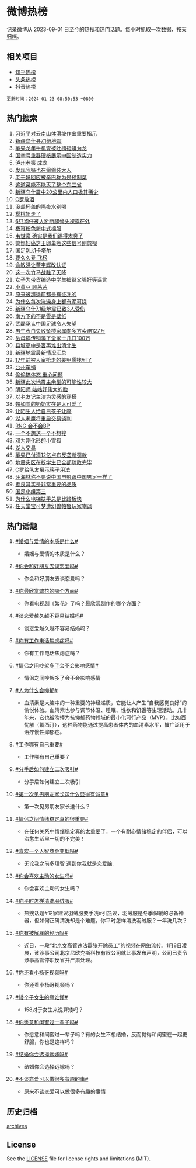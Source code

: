 # 微博热榜

记录[微博](https://www.weibo.com)从 2023-09-01 日至今的热搜和热门话题。每小时抓取一次数据，按天[归档](archives)。

## 相关项目

- [知乎热榜](https://github.com/hotarchive/zhihu)
- [头条热榜](https://github.com/hotarchive/toutiao)
- [抖音热榜](https://github.com/hotarchive/douyin)


`更新时间：2024-01-23 08:50:53 +0800`

## 热门搜索

1. [习近平对云南山体滑坡作出重要指示](https://m.weibo.cn/search?containerid=100103type%3D1%26t%3D10%26q%3D%23%E4%B9%A0%E8%BF%91%E5%B9%B3%E5%AF%B9%E4%BA%91%E5%8D%97%E5%B1%B1%E4%BD%93%E6%BB%91%E5%9D%A1%E4%BD%9C%E5%87%BA%E9%87%8D%E8%A6%81%E6%8C%87%E7%A4%BA%23&stream_entry_id=51&isnewpage=1&extparam=seat%3D1%26pos%3D0%26filter_type%3Drealtimehot%26dgr%3D0%26stream_entry_id%3D51%26q%3D%2523%25E4%25B9%25A0%25E8%25BF%2591%25E5%25B9%25B3%25E5%25AF%25B9%25E4%25BA%2591%25E5%258D%2597%25E5%25B1%25B1%25E4%25BD%2593%25E6%25BB%2591%25E5%259D%25A1%25E4%25BD%259C%25E5%2587%25BA%25E9%2587%258D%25E8%25A6%2581%25E6%258C%2587%25E7%25A4%25BA%2523%26cate%3D10103%26c_type%3D51%26display_time%3D1705971052%26pre_seqid%3D17059710525930037797)
1. [新疆乌什县7.1级地震](https://m.weibo.cn/search?containerid=100103type%3D1%26t%3D10%26q%3D%23%E6%96%B0%E7%96%86%E4%B9%8C%E4%BB%80%E5%8E%BF7.1%E7%BA%A7%E5%9C%B0%E9%9C%87%23&stream_entry_id=31&isnewpage=1&extparam=seat%3D1%26c_type%3D31%26cate%3D5001%26lcate%3D5001%26pos%3D0%26filter_type%3Drealtimehot%26dgr%3D0%26q%3D%2523%25E6%2596%25B0%25E7%2596%2586%25E4%25B9%258C%25E4%25BB%2580%25E5%258E%25BF7.1%25E7%25BA%25A7%25E5%259C%25B0%25E9%259C%2587%2523%26band_rank%3D1%26realpos%3D1%26stream_entry_id%3D31%26flag%3D16%26display_time%3D1705971052%26pre_seqid%3D17059710525930037797)
1. [苹果龙年手机壳被吐槽指蟒为龙](https://m.weibo.cn/search?containerid=100103type%3D1%26t%3D10%26q%3D%23%E8%8B%B9%E6%9E%9C%E9%BE%99%E5%B9%B4%E6%89%8B%E6%9C%BA%E5%A3%B3%E8%A2%AB%E5%90%90%E6%A7%BD%E6%8C%87%E8%9F%92%E4%B8%BA%E9%BE%99%23&stream_entry_id=31&isnewpage=1&extparam=seat%3D1%26c_type%3D31%26cate%3D5001%26lcate%3D5001%26pos%3D1%26filter_type%3Drealtimehot%26dgr%3D0%26q%3D%2523%25E8%258B%25B9%25E6%259E%259C%25E9%25BE%2599%25E5%25B9%25B4%25E6%2589%258B%25E6%259C%25BA%25E5%25A3%25B3%25E8%25A2%25AB%25E5%2590%2590%25E6%25A7%25BD%25E6%258C%2587%25E8%259F%2592%25E4%25B8%25BA%25E9%25BE%2599%2523%26band_rank%3D2%26realpos%3D2%26stream_entry_id%3D31%26flag%3D1%26display_time%3D1705971052%26pre_seqid%3D17059710525930037797)
1. [国字号重器硬核展示中国制造实力](https://m.weibo.cn/search?containerid=100103type%3D1%26t%3D10%26q%3D%23%E5%9B%BD%E5%AD%97%E5%8F%B7%E9%87%8D%E5%99%A8%E7%A1%AC%E6%A0%B8%E5%B1%95%E7%A4%BA%E4%B8%AD%E5%9B%BD%E5%88%B6%E9%80%A0%E5%AE%9E%E5%8A%9B%23&stream_entry_id=31&isnewpage=1&extparam=seat%3D1%26c_type%3D31%26cate%3D5001%26lcate%3D5001%26pos%3D2%26filter_type%3Drealtimehot%26dgr%3D0%26q%3D%2523%25E5%259B%25BD%25E5%25AD%2597%25E5%258F%25B7%25E9%2587%258D%25E5%2599%25A8%25E7%25A1%25AC%25E6%25A0%25B8%25E5%25B1%2595%25E7%25A4%25BA%25E4%25B8%25AD%25E5%259B%25BD%25E5%2588%25B6%25E9%2580%25A0%25E5%25AE%259E%25E5%258A%259B%2523%26band_rank%3D3%26realpos%3D3%26stream_entry_id%3D31%26flag%3D0%26display_time%3D1705971052%26pre_seqid%3D17059710525930037797)
1. [泸州老窖 成龙](https://m.weibo.cn/search?containerid=100103type%3D1%26t%3D10%26q%3D%23%E6%B3%B8%E5%B7%9E%E8%80%81%E7%AA%96+%E6%88%90%E9%BE%99%23&stream_entry_id=31&isnewpage=1&extparam=seat%3D1%26c_type%3D31%26topic_ad%3D1%26cate%3D5001%26lcate%3D5001%26adid%3D219591%26filter_type%3Drealtimehot%26dgr%3D0%26pos%3D3%26band_rank%3D4%26q%3D%2523%25E6%25B3%25B8%25E5%25B7%259E%25E8%2580%2581%25E7%25AA%2596%2520%25E6%2588%2590%25E9%25BE%2599%2523%26stream_entry_id%3D31%26is_ad_pos%3D1%26display_time%3D1705971052%26pre_seqid%3D17059710525930037797)
1. [发现我妈也在偷偷装大人](https://m.weibo.cn/search?containerid=100103type%3D1%26t%3D10%26q%3D%23%E5%8F%91%E7%8E%B0%E6%88%91%E5%A6%88%E4%B9%9F%E5%9C%A8%E5%81%B7%E5%81%B7%E8%A3%85%E5%A4%A7%E4%BA%BA%23&stream_entry_id=31&isnewpage=1&extparam=seat%3D1%26c_type%3D31%26cate%3D5001%26lcate%3D5001%26pos%3D4%26filter_type%3Drealtimehot%26dgr%3D0%26q%3D%2523%25E5%258F%2591%25E7%258E%25B0%25E6%2588%2591%25E5%25A6%2588%25E4%25B9%259F%25E5%259C%25A8%25E5%2581%25B7%25E5%2581%25B7%25E8%25A3%2585%25E5%25A4%25A7%25E4%25BA%25BA%2523%26band_rank%3D4%26realpos%3D4%26stream_entry_id%3D31%26flag%3D1%26display_time%3D1705971052%26pre_seqid%3D17059710525930037797)
1. [老干妈回应被辛巴称为是预制菜](https://m.weibo.cn/search?containerid=100103type%3D1%26t%3D10%26q%3D%23%E8%80%81%E5%B9%B2%E5%A6%88%E5%9B%9E%E5%BA%94%E8%A2%AB%E8%BE%9B%E5%B7%B4%E7%A7%B0%E4%B8%BA%E6%98%AF%E9%A2%84%E5%88%B6%E8%8F%9C%23&stream_entry_id=31&isnewpage=1&extparam=seat%3D1%26c_type%3D31%26cate%3D5001%26lcate%3D5001%26pos%3D5%26filter_type%3Drealtimehot%26dgr%3D0%26q%3D%2523%25E8%2580%2581%25E5%25B9%25B2%25E5%25A6%2588%25E5%259B%259E%25E5%25BA%2594%25E8%25A2%25AB%25E8%25BE%259B%25E5%25B7%25B4%25E7%25A7%25B0%25E4%25B8%25BA%25E6%2598%25AF%25E9%25A2%2584%25E5%2588%25B6%25E8%258F%259C%2523%26band_rank%3D5%26realpos%3D5%26stream_entry_id%3D31%26flag%3D2%26display_time%3D1705971052%26pre_seqid%3D17059710525930037797)
1. [这道菜能不能灭了整个东三省](https://m.weibo.cn/search?containerid=100103type%3D1%26t%3D10%26q%3D%23%E8%BF%99%E9%81%93%E8%8F%9C%E8%83%BD%E4%B8%8D%E8%83%BD%E7%81%AD%E4%BA%86%E6%95%B4%E4%B8%AA%E4%B8%9C%E4%B8%89%E7%9C%81%23&stream_entry_id=31&isnewpage=1&extparam=seat%3D1%26c_type%3D31%26cate%3D5001%26lcate%3D5001%26pos%3D6%26filter_type%3Drealtimehot%26dgr%3D0%26q%3D%2523%25E8%25BF%2599%25E9%2581%2593%25E8%258F%259C%25E8%2583%25BD%25E4%25B8%258D%25E8%2583%25BD%25E7%2581%25AD%25E4%25BA%2586%25E6%2595%25B4%25E4%25B8%25AA%25E4%25B8%259C%25E4%25B8%2589%25E7%259C%2581%2523%26band_rank%3D6%26realpos%3D6%26stream_entry_id%3D31%26flag%3D1%26display_time%3D1705971052%26pre_seqid%3D17059710525930037797)
1. [新疆乌什震中20公里内人口极其稀少](https://m.weibo.cn/search?containerid=100103type%3D1%26t%3D10%26q%3D%23%E6%96%B0%E7%96%86%E4%B9%8C%E4%BB%80%E9%9C%87%E4%B8%AD20%E5%85%AC%E9%87%8C%E5%86%85%E4%BA%BA%E5%8F%A3%E6%9E%81%E5%85%B6%E7%A8%80%E5%B0%91%23&stream_entry_id=31&isnewpage=1&extparam=seat%3D1%26c_type%3D31%26cate%3D5001%26lcate%3D5001%26pos%3D7%26filter_type%3Drealtimehot%26dgr%3D0%26q%3D%2523%25E6%2596%25B0%25E7%2596%2586%25E4%25B9%258C%25E4%25BB%2580%25E9%259C%2587%25E4%25B8%25AD20%25E5%2585%25AC%25E9%2587%258C%25E5%2586%2585%25E4%25BA%25BA%25E5%258F%25A3%25E6%259E%2581%25E5%2585%25B6%25E7%25A8%2580%25E5%25B0%2591%2523%26band_rank%3D7%26realpos%3D7%26stream_entry_id%3D31%26flag%3D1%26display_time%3D1705971052%26pre_seqid%3D17059710525930037797)
1. [C罗敬酒](https://m.weibo.cn/search?containerid=100103type%3D1%26t%3D10%26q%3D%23C%E7%BD%97%E6%95%AC%E9%85%92%23&stream_entry_id=31&isnewpage=1&extparam=seat%3D1%26c_type%3D31%26cate%3D5001%26lcate%3D5001%26pos%3D8%26filter_type%3Drealtimehot%26dgr%3D0%26q%3D%2523C%25E7%25BD%2597%25E6%2595%25AC%25E9%2585%2592%2523%26band_rank%3D8%26realpos%3D8%26stream_entry_id%3D31%26flag%3D1%26display_time%3D1705971052%26pre_seqid%3D17059710525930037797)
1. [没盖杯盖的隔夜水别喝](https://m.weibo.cn/search?containerid=100103type%3D1%26t%3D10%26q%3D%23%E6%B2%A1%E7%9B%96%E6%9D%AF%E7%9B%96%E7%9A%84%E9%9A%94%E5%A4%9C%E6%B0%B4%E5%88%AB%E5%96%9D%23&stream_entry_id=31&isnewpage=1&extparam=seat%3D1%26c_type%3D31%26cate%3D5001%26lcate%3D5001%26pos%3D9%26filter_type%3Drealtimehot%26dgr%3D0%26q%3D%2523%25E6%25B2%25A1%25E7%259B%2596%25E6%259D%25AF%25E7%259B%2596%25E7%259A%2584%25E9%259A%2594%25E5%25A4%259C%25E6%25B0%25B4%25E5%2588%25AB%25E5%2596%259D%2523%26band_rank%3D9%26realpos%3D9%26stream_entry_id%3D31%26flag%3D1%26display_time%3D1705971052%26pre_seqid%3D17059710525930037797)
1. [樱桃姐走了](https://m.weibo.cn/search?containerid=100103type%3D1%26t%3D10%26q%3D%E6%A8%B1%E6%A1%83%E5%A7%90%E8%B5%B0%E4%BA%86&stream_entry_id=31&isnewpage=1&extparam=seat%3D1%26c_type%3D31%26cate%3D5001%26lcate%3D5001%26pos%3D10%26filter_type%3Drealtimehot%26dgr%3D0%26q%3D%25E6%25A8%25B1%25E6%25A1%2583%25E5%25A7%2590%25E8%25B5%25B0%25E4%25BA%2586%26band_rank%3D10%26realpos%3D10%26stream_entry_id%3D31%26flag%3D1%26display_time%3D1705971052%26pre_seqid%3D17059710525930037797)
1. [6只狗仔被人掰断腿骨头裸露在外](https://m.weibo.cn/search?containerid=100103type%3D1%26t%3D10%26q%3D%236%E5%8F%AA%E7%8B%97%E4%BB%94%E8%A2%AB%E4%BA%BA%E6%8E%B0%E6%96%AD%E8%85%BF%E9%AA%A8%E5%A4%B4%E8%A3%B8%E9%9C%B2%E5%9C%A8%E5%A4%96%23&stream_entry_id=31&isnewpage=1&extparam=seat%3D1%26c_type%3D31%26cate%3D5001%26lcate%3D5001%26pos%3D11%26filter_type%3Drealtimehot%26dgr%3D0%26q%3D%25236%25E5%258F%25AA%25E7%258B%2597%25E4%25BB%2594%25E8%25A2%25AB%25E4%25BA%25BA%25E6%258E%25B0%25E6%2596%25AD%25E8%2585%25BF%25E9%25AA%25A8%25E5%25A4%25B4%25E8%25A3%25B8%25E9%259C%25B2%25E5%259C%25A8%25E5%25A4%2596%2523%26band_rank%3D11%26realpos%3D11%26stream_entry_id%3D31%26flag%3D2%26display_time%3D1705971052%26pre_seqid%3D17059710525930037797)
1. [杨幂粉色新中式棉服](https://m.weibo.cn/search?containerid=100103type%3D1%26t%3D10%26q%3D%23%E6%9D%A8%E5%B9%82%E7%B2%89%E8%89%B2%E6%96%B0%E4%B8%AD%E5%BC%8F%E6%A3%89%E6%9C%8D%23&stream_entry_id=31&isnewpage=1&extparam=seat%3D1%26c_type%3D31%26cate%3D5001%26lcate%3D5001%26pos%3D12%26filter_type%3Drealtimehot%26dgr%3D0%26q%3D%2523%25E6%259D%25A8%25E5%25B9%2582%25E7%25B2%2589%25E8%2589%25B2%25E6%2596%25B0%25E4%25B8%25AD%25E5%25BC%258F%25E6%25A3%2589%25E6%259C%258D%2523%26band_rank%3D12%26realpos%3D12%26stream_entry_id%3D31%26flag%3D1%26display_time%3D1705971052%26pre_seqid%3D17059710525930037797)
1. [韦世豪 确实是我们踢得太臭了](https://m.weibo.cn/search?containerid=100103type%3D1%26t%3D10%26q%3D%E9%9F%A6%E4%B8%96%E8%B1%AA+%E7%A1%AE%E5%AE%9E%E6%98%AF%E6%88%91%E4%BB%AC%E8%B8%A2%E5%BE%97%E5%A4%AA%E8%87%AD%E4%BA%86&stream_entry_id=31&isnewpage=1&extparam=seat%3D1%26c_type%3D31%26cate%3D5001%26lcate%3D5001%26pos%3D13%26filter_type%3Drealtimehot%26dgr%3D0%26q%3D%25E9%259F%25A6%25E4%25B8%2596%25E8%25B1%25AA%2520%25E7%25A1%25AE%25E5%25AE%259E%25E6%2598%25AF%25E6%2588%2591%25E4%25BB%25AC%25E8%25B8%25A2%25E5%25BE%2597%25E5%25A4%25AA%25E8%2587%25AD%25E4%25BA%2586%26band_rank%3D13%26realpos%3D13%26stream_entry_id%3D31%26flag%3D1%26display_time%3D1705971052%26pre_seqid%3D17059710525930037797)
1. [警惕妇癌之王卵巢癌这些信号别忽视](https://m.weibo.cn/search?containerid=100103type%3D1%26t%3D10%26q%3D%23%E8%AD%A6%E6%83%95%E5%A6%87%E7%99%8C%E4%B9%8B%E7%8E%8B%E5%8D%B5%E5%B7%A2%E7%99%8C%E8%BF%99%E4%BA%9B%E4%BF%A1%E5%8F%B7%E5%88%AB%E5%BF%BD%E8%A7%86%23&stream_entry_id=31&isnewpage=1&extparam=seat%3D1%26c_type%3D31%26cate%3D5001%26lcate%3D5001%26pos%3D14%26filter_type%3Drealtimehot%26dgr%3D0%26q%3D%2523%25E8%25AD%25A6%25E6%2583%2595%25E5%25A6%2587%25E7%2599%258C%25E4%25B9%258B%25E7%258E%258B%25E5%258D%25B5%25E5%25B7%25A2%25E7%2599%258C%25E8%25BF%2599%25E4%25BA%259B%25E4%25BF%25A1%25E5%258F%25B7%25E5%2588%25AB%25E5%25BF%25BD%25E8%25A7%2586%2523%26band_rank%3D14%26realpos%3D14%26stream_entry_id%3D31%26flag%3D0%26display_time%3D1705971052%26pre_seqid%3D17059710525930037797)
1. [国足0比1卡塔尔](https://m.weibo.cn/search?containerid=100103type%3D1%26t%3D10%26q%3D%23%E5%9B%BD%E8%B6%B30%E6%AF%941%E5%8D%A1%E5%A1%94%E5%B0%94%23&stream_entry_id=31&isnewpage=1&extparam=seat%3D1%26c_type%3D31%26cate%3D5001%26lcate%3D5001%26pos%3D15%26filter_type%3Drealtimehot%26dgr%3D0%26q%3D%2523%25E5%259B%25BD%25E8%25B6%25B30%25E6%25AF%25941%25E5%258D%25A1%25E5%25A1%2594%25E5%25B0%2594%2523%26band_rank%3D15%26realpos%3D15%26stream_entry_id%3D31%26flag%3D0%26display_time%3D1705971052%26pre_seqid%3D17059710525930037797)
1. [要久久爱 飞榜](https://m.weibo.cn/search?containerid=100103type%3D1%26t%3D10%26q%3D%E8%A6%81%E4%B9%85%E4%B9%85%E7%88%B1+%E9%A3%9E%E6%A6%9C&stream_entry_id=31&isnewpage=1&extparam=seat%3D1%26c_type%3D31%26cate%3D5001%26lcate%3D5001%26pos%3D16%26filter_type%3Drealtimehot%26dgr%3D0%26q%3D%25E8%25A6%2581%25E4%25B9%2585%25E4%25B9%2585%25E7%2588%25B1%2520%25E9%25A3%259E%25E6%25A6%259C%26band_rank%3D16%26realpos%3D16%26stream_entry_id%3D31%26flag%3D0%26display_time%3D1705971052%26pre_seqid%3D17059710525930037797)
1. [俞敏洪让董宇辉改认证](https://m.weibo.cn/search?containerid=100103type%3D1%26t%3D10%26q%3D%23%E4%BF%9E%E6%95%8F%E6%B4%AA%E8%AE%A9%E8%91%A3%E5%AE%87%E8%BE%89%E6%94%B9%E8%AE%A4%E8%AF%81%23&stream_entry_id=31&isnewpage=1&extparam=seat%3D1%26c_type%3D31%26cate%3D5001%26lcate%3D5001%26pos%3D17%26filter_type%3Drealtimehot%26dgr%3D0%26q%3D%2523%25E4%25BF%259E%25E6%2595%258F%25E6%25B4%25AA%25E8%25AE%25A9%25E8%2591%25A3%25E5%25AE%2587%25E8%25BE%2589%25E6%2594%25B9%25E8%25AE%25A4%25E8%25AF%2581%2523%26band_rank%3D17%26realpos%3D17%26stream_entry_id%3D31%26flag%3D0%26display_time%3D1705971052%26pre_seqid%3D17059710525930037797)
1. [这一次竹马战胜了天降](https://m.weibo.cn/search?containerid=100103type%3D1%26t%3D10%26q%3D%23%E8%BF%99%E4%B8%80%E6%AC%A1%E7%AB%B9%E9%A9%AC%E6%88%98%E8%83%9C%E4%BA%86%E5%A4%A9%E9%99%8D%23&stream_entry_id=31&isnewpage=1&extparam=seat%3D1%26c_type%3D31%26cate%3D5001%26lcate%3D5001%26pos%3D18%26filter_type%3Drealtimehot%26dgr%3D0%26q%3D%2523%25E8%25BF%2599%25E4%25B8%2580%25E6%25AC%25A1%25E7%25AB%25B9%25E9%25A9%25AC%25E6%2588%2598%25E8%2583%259C%25E4%25BA%2586%25E5%25A4%25A9%25E9%2599%258D%2523%26band_rank%3D18%26realpos%3D18%26stream_entry_id%3D31%26flag%3D2%26display_time%3D1705971052%26pre_seqid%3D17059710525930037797)
1. [女子为带货编造中学生被继父强奸等谣言](https://m.weibo.cn/search?containerid=100103type%3D1%26t%3D10%26q%3D%23%E5%A5%B3%E5%AD%90%E4%B8%BA%E5%B8%A6%E8%B4%A7%E7%BC%96%E9%80%A0%E4%B8%AD%E5%AD%A6%E7%94%9F%E8%A2%AB%E7%BB%A7%E7%88%B6%E5%BC%BA%E5%A5%B8%E7%AD%89%E8%B0%A3%E8%A8%80%23&stream_entry_id=31&isnewpage=1&extparam=seat%3D1%26c_type%3D31%26cate%3D5001%26lcate%3D5001%26pos%3D19%26filter_type%3Drealtimehot%26dgr%3D0%26q%3D%2523%25E5%25A5%25B3%25E5%25AD%2590%25E4%25B8%25BA%25E5%25B8%25A6%25E8%25B4%25A7%25E7%25BC%2596%25E9%2580%25A0%25E4%25B8%25AD%25E5%25AD%25A6%25E7%2594%259F%25E8%25A2%25AB%25E7%25BB%25A7%25E7%2588%25B6%25E5%25BC%25BA%25E5%25A5%25B8%25E7%25AD%2589%25E8%25B0%25A3%25E8%25A8%2580%2523%26band_rank%3D19%26realpos%3D19%26stream_entry_id%3D31%26flag%3D0%26display_time%3D1705971052%26pre_seqid%3D17059710525930037797)
1. [小黄豆 顾茜茜](https://m.weibo.cn/search?containerid=100103type%3D1%26t%3D10%26q%3D%E5%B0%8F%E9%BB%84%E8%B1%86+%E9%A1%BE%E8%8C%9C%E8%8C%9C&stream_entry_id=31&isnewpage=1&extparam=seat%3D1%26c_type%3D31%26cate%3D5001%26lcate%3D5001%26pos%3D20%26filter_type%3Drealtimehot%26dgr%3D0%26q%3D%25E5%25B0%258F%25E9%25BB%2584%25E8%25B1%2586%2520%25E9%25A1%25BE%25E8%258C%259C%25E8%258C%259C%26band_rank%3D20%26realpos%3D20%26stream_entry_id%3D31%26flag%3D1%26display_time%3D1705971052%26pre_seqid%3D17059710525930037797)
1. [原来被辞退前都是有征兆的](https://m.weibo.cn/search?containerid=100103type%3D1%26t%3D10%26q%3D%23%E5%8E%9F%E6%9D%A5%E8%A2%AB%E8%BE%9E%E9%80%80%E5%89%8D%E9%83%BD%E6%98%AF%E6%9C%89%E5%BE%81%E5%85%86%E7%9A%84%23&stream_entry_id=31&isnewpage=1&extparam=seat%3D1%26c_type%3D31%26cate%3D5001%26lcate%3D5001%26pos%3D21%26filter_type%3Drealtimehot%26dgr%3D0%26q%3D%2523%25E5%258E%259F%25E6%259D%25A5%25E8%25A2%25AB%25E8%25BE%259E%25E9%2580%2580%25E5%2589%258D%25E9%2583%25BD%25E6%2598%25AF%25E6%259C%2589%25E5%25BE%2581%25E5%2585%2586%25E7%259A%2584%2523%26band_rank%3D21%26realpos%3D21%26stream_entry_id%3D31%26flag%3D1%26display_time%3D1705971052%26pre_seqid%3D17059710525930037797)
1. [为什么每次洗澡身上都有泥可搓](https://m.weibo.cn/search?containerid=100103type%3D1%26t%3D10%26q%3D%23%E4%B8%BA%E4%BB%80%E4%B9%88%E6%AF%8F%E6%AC%A1%E6%B4%97%E6%BE%A1%E8%BA%AB%E4%B8%8A%E9%83%BD%E6%9C%89%E6%B3%A5%E5%8F%AF%E6%90%93%23&stream_entry_id=31&isnewpage=1&extparam=seat%3D1%26c_type%3D31%26cate%3D5001%26lcate%3D5001%26pos%3D22%26filter_type%3Drealtimehot%26dgr%3D0%26q%3D%2523%25E4%25B8%25BA%25E4%25BB%2580%25E4%25B9%2588%25E6%25AF%258F%25E6%25AC%25A1%25E6%25B4%2597%25E6%25BE%25A1%25E8%25BA%25AB%25E4%25B8%258A%25E9%2583%25BD%25E6%259C%2589%25E6%25B3%25A5%25E5%258F%25AF%25E6%2590%2593%2523%26band_rank%3D22%26realpos%3D22%26stream_entry_id%3D31%26flag%3D0%26display_time%3D1705971052%26pre_seqid%3D17059710525930037797)
1. [新疆乌什7.1级地震已致3人受伤](https://m.weibo.cn/search?containerid=100103type%3D1%26t%3D10%26q%3D%23%E6%96%B0%E7%96%86%E4%B9%8C%E4%BB%807.1%E7%BA%A7%E5%9C%B0%E9%9C%87%E5%B7%B2%E8%87%B43%E4%BA%BA%E5%8F%97%E4%BC%A4%23&stream_entry_id=31&isnewpage=1&extparam=seat%3D1%26c_type%3D31%26cate%3D5001%26lcate%3D5001%26pos%3D23%26filter_type%3Drealtimehot%26dgr%3D0%26q%3D%2523%25E6%2596%25B0%25E7%2596%2586%25E4%25B9%258C%25E4%25BB%25807.1%25E7%25BA%25A7%25E5%259C%25B0%25E9%259C%2587%25E5%25B7%25B2%25E8%2587%25B43%25E4%25BA%25BA%25E5%258F%2597%25E4%25BC%25A4%2523%26band_rank%3D23%26realpos%3D23%26stream_entry_id%3D31%26flag%3D0%26display_time%3D1705971052%26pre_seqid%3D17059710525930037797)
1. [南方下的不是雪是壁纸](https://m.weibo.cn/search?containerid=100103type%3D1%26t%3D10%26q%3D%23%E5%8D%97%E6%96%B9%E4%B8%8B%E7%9A%84%E4%B8%8D%E6%98%AF%E9%9B%AA%E6%98%AF%E5%A3%81%E7%BA%B8%23&stream_entry_id=31&isnewpage=1&extparam=seat%3D1%26c_type%3D31%26cate%3D5001%26lcate%3D5001%26pos%3D24%26filter_type%3Drealtimehot%26dgr%3D0%26q%3D%2523%25E5%258D%2597%25E6%2596%25B9%25E4%25B8%258B%25E7%259A%2584%25E4%25B8%258D%25E6%2598%25AF%25E9%259B%25AA%25E6%2598%25AF%25E5%25A3%2581%25E7%25BA%25B8%2523%26band_rank%3D24%26realpos%3D24%26stream_entry_id%3D31%26flag%3D0%26display_time%3D1705971052%26pre_seqid%3D17059710525930037797)
1. [武磊承认中国足球令人失望](https://m.weibo.cn/search?containerid=100103type%3D1%26t%3D10%26q%3D%23%E6%AD%A6%E7%A3%8A%E6%89%BF%E8%AE%A4%E4%B8%AD%E5%9B%BD%E8%B6%B3%E7%90%83%E4%BB%A4%E4%BA%BA%E5%A4%B1%E6%9C%9B%23&stream_entry_id=31&isnewpage=1&extparam=seat%3D1%26c_type%3D31%26cate%3D5001%26lcate%3D5001%26pos%3D25%26filter_type%3Drealtimehot%26dgr%3D0%26q%3D%2523%25E6%25AD%25A6%25E7%25A3%258A%25E6%2589%25BF%25E8%25AE%25A4%25E4%25B8%25AD%25E5%259B%25BD%25E8%25B6%25B3%25E7%2590%2583%25E4%25BB%25A4%25E4%25BA%25BA%25E5%25A4%25B1%25E6%259C%259B%2523%26band_rank%3D25%26realpos%3D25%26stream_entry_id%3D31%26flag%3D1%26display_time%3D1705971052%26pre_seqid%3D17059710525930037797)
1. [男生表白失败坠楼家属向多方索赔127万](https://m.weibo.cn/search?containerid=100103type%3D1%26t%3D10%26q%3D%23%E7%94%B7%E7%94%9F%E8%A1%A8%E7%99%BD%E5%A4%B1%E8%B4%A5%E5%9D%A0%E6%A5%BC%E5%AE%B6%E5%B1%9E%E5%90%91%E5%A4%9A%E6%96%B9%E7%B4%A2%E8%B5%94127%E4%B8%87%23&stream_entry_id=31&isnewpage=1&extparam=seat%3D1%26c_type%3D31%26cate%3D5001%26lcate%3D5001%26pos%3D26%26filter_type%3Drealtimehot%26dgr%3D0%26q%3D%2523%25E7%2594%25B7%25E7%2594%259F%25E8%25A1%25A8%25E7%2599%25BD%25E5%25A4%25B1%25E8%25B4%25A5%25E5%259D%25A0%25E6%25A5%25BC%25E5%25AE%25B6%25E5%25B1%259E%25E5%2590%2591%25E5%25A4%259A%25E6%2596%25B9%25E7%25B4%25A2%25E8%25B5%2594127%25E4%25B8%2587%2523%26band_rank%3D26%26realpos%3D26%26stream_entry_id%3D31%26flag%3D0%26display_time%3D1705971052%26pre_seqid%3D17059710525930037797)
1. [岳母搞传销骗了全家十几口100万](https://m.weibo.cn/search?containerid=100103type%3D1%26t%3D10%26q%3D%23%E5%B2%B3%E6%AF%8D%E6%90%9E%E4%BC%A0%E9%94%80%E9%AA%97%E4%BA%86%E5%85%A8%E5%AE%B6%E5%8D%81%E5%87%A0%E5%8F%A3100%E4%B8%87%23&stream_entry_id=31&isnewpage=1&extparam=seat%3D1%26c_type%3D31%26cate%3D5001%26lcate%3D5001%26pos%3D27%26filter_type%3Drealtimehot%26dgr%3D0%26q%3D%2523%25E5%25B2%25B3%25E6%25AF%258D%25E6%2590%259E%25E4%25BC%25A0%25E9%2594%2580%25E9%25AA%2597%25E4%25BA%2586%25E5%2585%25A8%25E5%25AE%25B6%25E5%258D%2581%25E5%2587%25A0%25E5%258F%25A3100%25E4%25B8%2587%2523%26band_rank%3D27%26realpos%3D27%26stream_entry_id%3D31%26flag%3D0%26display_time%3D1705971052%26pre_seqid%3D17059710525930037797)
1. [县城高中是否再难出清北生](https://m.weibo.cn/search?containerid=100103type%3D1%26t%3D10%26q%3D%23%E5%8E%BF%E5%9F%8E%E9%AB%98%E4%B8%AD%E6%98%AF%E5%90%A6%E5%86%8D%E9%9A%BE%E5%87%BA%E6%B8%85%E5%8C%97%E7%94%9F%23&stream_entry_id=31&isnewpage=1&extparam=seat%3D1%26c_type%3D31%26cate%3D5001%26lcate%3D5001%26pos%3D28%26filter_type%3Drealtimehot%26dgr%3D0%26q%3D%2523%25E5%258E%25BF%25E5%259F%258E%25E9%25AB%2598%25E4%25B8%25AD%25E6%2598%25AF%25E5%2590%25A6%25E5%2586%258D%25E9%259A%25BE%25E5%2587%25BA%25E6%25B8%2585%25E5%258C%2597%25E7%2594%259F%2523%26band_rank%3D28%26realpos%3D28%26stream_entry_id%3D31%26flag%3D1%26display_time%3D1705971052%26pre_seqid%3D17059710525930037797)
1. [新疆地震最新情况汇总](https://m.weibo.cn/search?containerid=100103type%3D1%26t%3D10%26q%3D%23%E6%96%B0%E7%96%86%E5%9C%B0%E9%9C%87%E6%9C%80%E6%96%B0%E6%83%85%E5%86%B5%E6%B1%87%E6%80%BB%23&stream_entry_id=31&isnewpage=1&extparam=seat%3D1%26c_type%3D31%26cate%3D5001%26lcate%3D5001%26pos%3D29%26filter_type%3Drealtimehot%26dgr%3D0%26q%3D%2523%25E6%2596%25B0%25E7%2596%2586%25E5%259C%25B0%25E9%259C%2587%25E6%259C%2580%25E6%2596%25B0%25E6%2583%2585%25E5%2586%25B5%25E6%25B1%2587%25E6%2580%25BB%2523%26band_rank%3D29%26realpos%3D29%26stream_entry_id%3D31%26flag%3D1%26display_time%3D1705971052%26pre_seqid%3D17059710525930037797)
1. [17年前被入室抢走的姜甲儒找到了](https://m.weibo.cn/search?containerid=100103type%3D1%26t%3D10%26q%3D%2317%E5%B9%B4%E5%89%8D%E8%A2%AB%E5%85%A5%E5%AE%A4%E6%8A%A2%E8%B5%B0%E7%9A%84%E5%A7%9C%E7%94%B2%E5%84%92%E6%89%BE%E5%88%B0%E4%BA%86%23&stream_entry_id=31&isnewpage=1&extparam=seat%3D1%26c_type%3D31%26cate%3D5001%26lcate%3D5001%26pos%3D30%26filter_type%3Drealtimehot%26dgr%3D0%26q%3D%252317%25E5%25B9%25B4%25E5%2589%258D%25E8%25A2%25AB%25E5%2585%25A5%25E5%25AE%25A4%25E6%258A%25A2%25E8%25B5%25B0%25E7%259A%2584%25E5%25A7%259C%25E7%2594%25B2%25E5%2584%2592%25E6%2589%25BE%25E5%2588%25B0%25E4%25BA%2586%2523%26band_rank%3D30%26realpos%3D30%26stream_entry_id%3D31%26flag%3D0%26display_time%3D1705971052%26pre_seqid%3D17059710525930037797)
1. [台州车祸](https://m.weibo.cn/search?containerid=100103type%3D1%26t%3D10%26q%3D%E5%8F%B0%E5%B7%9E%E8%BD%A6%E7%A5%B8&stream_entry_id=31&isnewpage=1&extparam=seat%3D1%26c_type%3D31%26cate%3D5001%26lcate%3D5001%26pos%3D31%26filter_type%3Drealtimehot%26dgr%3D0%26q%3D%25E5%258F%25B0%25E5%25B7%259E%25E8%25BD%25A6%25E7%25A5%25B8%26band_rank%3D31%26realpos%3D31%26stream_entry_id%3D31%26flag%3D0%26display_time%3D1705971052%26pre_seqid%3D17059710525930037797)
1. [偷偷搞体态 重心问题](https://m.weibo.cn/search?containerid=100103type%3D1%26t%3D10%26q%3D%E5%81%B7%E5%81%B7%E6%90%9E%E4%BD%93%E6%80%81+%E9%87%8D%E5%BF%83%E9%97%AE%E9%A2%98&stream_entry_id=31&isnewpage=1&extparam=seat%3D1%26c_type%3D31%26cate%3D5001%26lcate%3D5001%26pos%3D32%26filter_type%3Drealtimehot%26dgr%3D0%26q%3D%25E5%2581%25B7%25E5%2581%25B7%25E6%2590%259E%25E4%25BD%2593%25E6%2580%2581%2520%25E9%2587%258D%25E5%25BF%2583%25E9%2597%25AE%25E9%25A2%2598%26band_rank%3D32%26realpos%3D32%26stream_entry_id%3D31%26flag%3D1%26display_time%3D1705971052%26pre_seqid%3D17059710525930037797)
1. [新疆此次地震主余型的可能性较大](https://m.weibo.cn/search?containerid=100103type%3D1%26t%3D10%26q%3D%23%E6%96%B0%E7%96%86%E6%AD%A4%E6%AC%A1%E5%9C%B0%E9%9C%87%E4%B8%BB%E4%BD%99%E5%9E%8B%E7%9A%84%E5%8F%AF%E8%83%BD%E6%80%A7%E8%BE%83%E5%A4%A7%23&stream_entry_id=31&isnewpage=1&extparam=seat%3D1%26c_type%3D31%26cate%3D5001%26lcate%3D5001%26pos%3D33%26filter_type%3Drealtimehot%26dgr%3D0%26q%3D%2523%25E6%2596%25B0%25E7%2596%2586%25E6%25AD%25A4%25E6%25AC%25A1%25E5%259C%25B0%25E9%259C%2587%25E4%25B8%25BB%25E4%25BD%2599%25E5%259E%258B%25E7%259A%2584%25E5%258F%25AF%25E8%2583%25BD%25E6%2580%25A7%25E8%25BE%2583%25E5%25A4%25A7%2523%26band_rank%3D33%26realpos%3D33%26stream_entry_id%3D31%26flag%3D1%26display_time%3D1705971052%26pre_seqid%3D17059710525930037797)
1. [阴阳师 姑姑好伟大的脸](https://m.weibo.cn/search?containerid=100103type%3D1%26t%3D10%26q%3D%E9%98%B4%E9%98%B3%E5%B8%88+%E5%A7%91%E5%A7%91%E5%A5%BD%E4%BC%9F%E5%A4%A7%E7%9A%84%E8%84%B8&stream_entry_id=31&isnewpage=1&extparam=seat%3D1%26c_type%3D31%26cate%3D5001%26lcate%3D5001%26pos%3D34%26filter_type%3Drealtimehot%26dgr%3D0%26q%3D%25E9%2598%25B4%25E9%2598%25B3%25E5%25B8%2588%2520%25E5%25A7%2591%25E5%25A7%2591%25E5%25A5%25BD%25E4%25BC%259F%25E5%25A4%25A7%25E7%259A%2584%25E8%2584%25B8%26band_rank%3D34%26realpos%3D34%26stream_entry_id%3D31%26flag%3D0%26display_time%3D1705971052%26pre_seqid%3D17059710525930037797)
1. [以老友记主演为灵感的穿搭](https://m.weibo.cn/search?containerid=100103type%3D1%26t%3D10%26q%3D%E4%BB%A5%E8%80%81%E5%8F%8B%E8%AE%B0%E4%B8%BB%E6%BC%94%E4%B8%BA%E7%81%B5%E6%84%9F%E7%9A%84%E7%A9%BF%E6%90%AD&stream_entry_id=31&isnewpage=1&extparam=seat%3D1%26c_type%3D31%26cate%3D5001%26lcate%3D5001%26pos%3D35%26filter_type%3Drealtimehot%26dgr%3D0%26q%3D%25E4%25BB%25A5%25E8%2580%2581%25E5%258F%258B%25E8%25AE%25B0%25E4%25B8%25BB%25E6%25BC%2594%25E4%25B8%25BA%25E7%2581%25B5%25E6%2584%259F%25E7%259A%2584%25E7%25A9%25BF%25E6%2590%25AD%26band_rank%3D35%26realpos%3D35%26stream_entry_id%3D31%26flag%3D1%26display_time%3D1705971052%26pre_seqid%3D17059710525930037797)
1. [魏如萱的奶奶实在是太可爱了](https://m.weibo.cn/search?containerid=100103type%3D1%26t%3D10%26q%3D%E9%AD%8F%E5%A6%82%E8%90%B1%E7%9A%84%E5%A5%B6%E5%A5%B6%E5%AE%9E%E5%9C%A8%E6%98%AF%E5%A4%AA%E5%8F%AF%E7%88%B1%E4%BA%86&stream_entry_id=31&isnewpage=1&extparam=seat%3D1%26c_type%3D31%26cate%3D5001%26lcate%3D5001%26pos%3D36%26filter_type%3Drealtimehot%26dgr%3D0%26q%3D%25E9%25AD%258F%25E5%25A6%2582%25E8%2590%25B1%25E7%259A%2584%25E5%25A5%25B6%25E5%25A5%25B6%25E5%25AE%259E%25E5%259C%25A8%25E6%2598%25AF%25E5%25A4%25AA%25E5%258F%25AF%25E7%2588%25B1%25E4%25BA%2586%26band_rank%3D36%26realpos%3D36%26stream_entry_id%3D31%26flag%3D1%26display_time%3D1705971052%26pre_seqid%3D17059710525930037797)
1. [让陌生人给自己孩子让座](https://m.weibo.cn/search?containerid=100103type%3D1%26t%3D10%26q%3D%E8%AE%A9%E9%99%8C%E7%94%9F%E4%BA%BA%E7%BB%99%E8%87%AA%E5%B7%B1%E5%AD%A9%E5%AD%90%E8%AE%A9%E5%BA%A7&stream_entry_id=31&isnewpage=1&extparam=seat%3D1%26c_type%3D31%26cate%3D5001%26lcate%3D5001%26pos%3D37%26filter_type%3Drealtimehot%26dgr%3D0%26q%3D%25E8%25AE%25A9%25E9%2599%258C%25E7%2594%259F%25E4%25BA%25BA%25E7%25BB%2599%25E8%2587%25AA%25E5%25B7%25B1%25E5%25AD%25A9%25E5%25AD%2590%25E8%25AE%25A9%25E5%25BA%25A7%26band_rank%3D37%26realpos%3D37%26stream_entry_id%3D31%26flag%3D1%26display_time%3D1705971052%26pre_seqid%3D17059710525930037797)
1. [湖人老鹰将重启交易谈判](https://m.weibo.cn/search?containerid=100103type%3D1%26t%3D10%26q%3D%23%E6%B9%96%E4%BA%BA%E8%80%81%E9%B9%B0%E5%B0%86%E9%87%8D%E5%90%AF%E4%BA%A4%E6%98%93%E8%B0%88%E5%88%A4%23&stream_entry_id=31&isnewpage=1&extparam=seat%3D1%26c_type%3D31%26cate%3D5001%26lcate%3D5001%26pos%3D38%26filter_type%3Drealtimehot%26dgr%3D0%26q%3D%2523%25E6%25B9%2596%25E4%25BA%25BA%25E8%2580%2581%25E9%25B9%25B0%25E5%25B0%2586%25E9%2587%258D%25E5%2590%25AF%25E4%25BA%25A4%25E6%2598%2593%25E8%25B0%2588%25E5%2588%25A4%2523%26band_rank%3D38%26realpos%3D38%26stream_entry_id%3D31%26flag%3D1%26display_time%3D1705971052%26pre_seqid%3D17059710525930037797)
1. [RNG 会不会BP](https://m.weibo.cn/search?containerid=100103type%3D1%26t%3D10%26q%3DRNG+%E4%BC%9A%E4%B8%8D%E4%BC%9ABP&stream_entry_id=31&isnewpage=1&extparam=seat%3D1%26c_type%3D31%26cate%3D5001%26lcate%3D5001%26pos%3D39%26filter_type%3Drealtimehot%26dgr%3D0%26q%3DRNG%2520%25E4%25BC%259A%25E4%25B8%258D%25E4%25BC%259ABP%26band_rank%3D39%26realpos%3D39%26stream_entry_id%3D31%26flag%3D1%26display_time%3D1705971052%26pre_seqid%3D17059710525930037797)
1. [一个不想送一个不想接](https://m.weibo.cn/search?containerid=100103type%3D1%26t%3D10%26q%3D%23%E4%B8%80%E4%B8%AA%E4%B8%8D%E6%83%B3%E9%80%81%E4%B8%80%E4%B8%AA%E4%B8%8D%E6%83%B3%E6%8E%A5%23&stream_entry_id=31&isnewpage=1&extparam=seat%3D1%26c_type%3D31%26cate%3D5001%26lcate%3D5001%26pos%3D40%26filter_type%3Drealtimehot%26dgr%3D0%26q%3D%2523%25E4%25B8%2580%25E4%25B8%25AA%25E4%25B8%258D%25E6%2583%25B3%25E9%2580%2581%25E4%25B8%2580%25E4%25B8%25AA%25E4%25B8%258D%25E6%2583%25B3%25E6%258E%25A5%2523%26band_rank%3D40%26realpos%3D40%26stream_entry_id%3D31%26flag%3D0%26display_time%3D1705971052%26pre_seqid%3D17059710525930037797)
1. [邓为刚化形的小雪狐](https://m.weibo.cn/search?containerid=100103type%3D1%26t%3D10%26q%3D%23%E9%82%93%E4%B8%BA%E5%88%9A%E5%8C%96%E5%BD%A2%E7%9A%84%E5%B0%8F%E9%9B%AA%E7%8B%90%23&stream_entry_id=31&isnewpage=1&extparam=seat%3D1%26c_type%3D31%26cate%3D5001%26lcate%3D5001%26pos%3D41%26filter_type%3Drealtimehot%26dgr%3D0%26q%3D%2523%25E9%2582%2593%25E4%25B8%25BA%25E5%2588%259A%25E5%258C%2596%25E5%25BD%25A2%25E7%259A%2584%25E5%25B0%258F%25E9%259B%25AA%25E7%258B%2590%2523%26band_rank%3D41%26realpos%3D41%26stream_entry_id%3D31%26flag%3D1%26display_time%3D1705971052%26pre_seqid%3D17059710525930037797)
1. [湖人交易](https://m.weibo.cn/search?containerid=100103type%3D1%26t%3D10%26q%3D%E6%B9%96%E4%BA%BA%E4%BA%A4%E6%98%93&stream_entry_id=31&isnewpage=1&extparam=seat%3D1%26c_type%3D31%26cate%3D5001%26lcate%3D5001%26pos%3D42%26filter_type%3Drealtimehot%26dgr%3D0%26q%3D%25E6%25B9%2596%25E4%25BA%25BA%25E4%25BA%25A4%25E6%2598%2593%26band_rank%3D42%26realpos%3D42%26stream_entry_id%3D31%26flag%3D0%26display_time%3D1705971052%26pre_seqid%3D17059710525930037797)
1. [苹果已付清12亿卢布反垄断罚款](https://m.weibo.cn/search?containerid=100103type%3D1%26t%3D10%26q%3D%23%E8%8B%B9%E6%9E%9C%E5%B7%B2%E4%BB%98%E6%B8%8512%E4%BA%BF%E5%8D%A2%E5%B8%83%E5%8F%8D%E5%9E%84%E6%96%AD%E7%BD%9A%E6%AC%BE%23&stream_entry_id=31&isnewpage=1&extparam=seat%3D1%26c_type%3D31%26cate%3D5001%26lcate%3D5001%26pos%3D43%26filter_type%3Drealtimehot%26dgr%3D0%26q%3D%2523%25E8%258B%25B9%25E6%259E%259C%25E5%25B7%25B2%25E4%25BB%2598%25E6%25B8%258512%25E4%25BA%25BF%25E5%258D%25A2%25E5%25B8%2583%25E5%258F%258D%25E5%259E%2584%25E6%2596%25AD%25E7%25BD%259A%25E6%25AC%25BE%2523%26band_rank%3D43%26realpos%3D43%26stream_entry_id%3D31%26flag%3D1%26display_time%3D1705971052%26pre_seqid%3D17059710525930037797)
1. [地震灾区在校学生已全部疏散完毕](https://m.weibo.cn/search?containerid=100103type%3D1%26t%3D10%26q%3D%23%E5%9C%B0%E9%9C%87%E7%81%BE%E5%8C%BA%E5%9C%A8%E6%A0%A1%E5%AD%A6%E7%94%9F%E5%B7%B2%E5%85%A8%E9%83%A8%E7%96%8F%E6%95%A3%E5%AE%8C%E6%AF%95%23&stream_entry_id=31&isnewpage=1&extparam=seat%3D1%26c_type%3D31%26cate%3D5001%26lcate%3D5001%26pos%3D44%26filter_type%3Drealtimehot%26dgr%3D0%26q%3D%2523%25E5%259C%25B0%25E9%259C%2587%25E7%2581%25BE%25E5%258C%25BA%25E5%259C%25A8%25E6%25A0%25A1%25E5%25AD%25A6%25E7%2594%259F%25E5%25B7%25B2%25E5%2585%25A8%25E9%2583%25A8%25E7%2596%258F%25E6%2595%25A3%25E5%25AE%258C%25E6%25AF%2595%2523%26band_rank%3D44%26realpos%3D44%26stream_entry_id%3D31%26flag%3D1%26display_time%3D1705971052%26pre_seqid%3D17059710525930037797)
1. [C罗给队友展示筷子用法](https://m.weibo.cn/search?containerid=100103type%3D1%26t%3D10%26q%3D%23C%E7%BD%97%E7%BB%99%E9%98%9F%E5%8F%8B%E5%B1%95%E7%A4%BA%E7%AD%B7%E5%AD%90%E7%94%A8%E6%B3%95%23&stream_entry_id=31&isnewpage=1&extparam=seat%3D1%26c_type%3D31%26cate%3D5001%26lcate%3D5001%26pos%3D45%26filter_type%3Drealtimehot%26dgr%3D0%26q%3D%2523C%25E7%25BD%2597%25E7%25BB%2599%25E9%2598%259F%25E5%258F%258B%25E5%25B1%2595%25E7%25A4%25BA%25E7%25AD%25B7%25E5%25AD%2590%25E7%2594%25A8%25E6%25B3%2595%2523%26band_rank%3D45%26realpos%3D45%26stream_entry_id%3D31%26flag%3D1%26display_time%3D1705971052%26pre_seqid%3D17059710525930037797)
1. [汪海林称不要说中国电影跟中国男足一样了](https://m.weibo.cn/search?containerid=100103type%3D1%26t%3D10%26q%3D%23%E6%B1%AA%E6%B5%B7%E6%9E%97%E7%A7%B0%E4%B8%8D%E8%A6%81%E8%AF%B4%E4%B8%AD%E5%9B%BD%E7%94%B5%E5%BD%B1%E8%B7%9F%E4%B8%AD%E5%9B%BD%E7%94%B7%E8%B6%B3%E4%B8%80%E6%A0%B7%E4%BA%86%23&stream_entry_id=31&isnewpage=1&extparam=seat%3D1%26c_type%3D31%26cate%3D5001%26lcate%3D5001%26pos%3D46%26filter_type%3Drealtimehot%26dgr%3D0%26q%3D%2523%25E6%25B1%25AA%25E6%25B5%25B7%25E6%259E%2597%25E7%25A7%25B0%25E4%25B8%258D%25E8%25A6%2581%25E8%25AF%25B4%25E4%25B8%25AD%25E5%259B%25BD%25E7%2594%25B5%25E5%25BD%25B1%25E8%25B7%259F%25E4%25B8%25AD%25E5%259B%25BD%25E7%2594%25B7%25E8%25B6%25B3%25E4%25B8%2580%25E6%25A0%25B7%25E4%25BA%2586%2523%26band_rank%3D46%26realpos%3D46%26stream_entry_id%3D31%26flag%3D0%26display_time%3D1705971052%26pre_seqid%3D17059710525930037797)
1. [善良其实是非常重要的品质](https://m.weibo.cn/search?containerid=100103type%3D1%26t%3D10%26q%3D%E5%96%84%E8%89%AF%E5%85%B6%E5%AE%9E%E6%98%AF%E9%9D%9E%E5%B8%B8%E9%87%8D%E8%A6%81%E7%9A%84%E5%93%81%E8%B4%A8&stream_entry_id=31&isnewpage=1&extparam=seat%3D1%26c_type%3D31%26cate%3D5001%26lcate%3D5001%26pos%3D47%26filter_type%3Drealtimehot%26dgr%3D0%26q%3D%25E5%2596%2584%25E8%2589%25AF%25E5%2585%25B6%25E5%25AE%259E%25E6%2598%25AF%25E9%259D%259E%25E5%25B8%25B8%25E9%2587%258D%25E8%25A6%2581%25E7%259A%2584%25E5%2593%2581%25E8%25B4%25A8%26band_rank%3D47%26realpos%3D47%26stream_entry_id%3D31%26flag%3D1%26display_time%3D1705971052%26pre_seqid%3D17059710525930037797)
1. [国足小组第三](https://m.weibo.cn/search?containerid=100103type%3D1%26t%3D10%26q%3D%E5%9B%BD%E8%B6%B3%E5%B0%8F%E7%BB%84%E7%AC%AC%E4%B8%89&stream_entry_id=31&isnewpage=1&extparam=seat%3D1%26c_type%3D31%26cate%3D5001%26lcate%3D5001%26pos%3D48%26filter_type%3Drealtimehot%26dgr%3D0%26q%3D%25E5%259B%25BD%25E8%25B6%25B3%25E5%25B0%258F%25E7%25BB%2584%25E7%25AC%25AC%25E4%25B8%2589%26band_rank%3D48%26realpos%3D48%26stream_entry_id%3D31%26flag%3D1%26display_time%3D1705971052%26pre_seqid%3D17059710525930037797)
1. [为什么电梯扶手总是比踏板快](https://m.weibo.cn/search?containerid=100103type%3D1%26t%3D10%26q%3D%E4%B8%BA%E4%BB%80%E4%B9%88%E7%94%B5%E6%A2%AF%E6%89%B6%E6%89%8B%E6%80%BB%E6%98%AF%E6%AF%94%E8%B8%8F%E6%9D%BF%E5%BF%AB&stream_entry_id=31&isnewpage=1&extparam=seat%3D1%26c_type%3D31%26cate%3D5001%26lcate%3D5001%26pos%3D49%26filter_type%3Drealtimehot%26dgr%3D0%26q%3D%25E4%25B8%25BA%25E4%25BB%2580%25E4%25B9%2588%25E7%2594%25B5%25E6%25A2%25AF%25E6%2589%25B6%25E6%2589%258B%25E6%2580%25BB%25E6%2598%25AF%25E6%25AF%2594%25E8%25B8%258F%25E6%259D%25BF%25E5%25BF%25AB%26band_rank%3D49%26realpos%3D49%26stream_entry_id%3D31%26flag%3D1%26display_time%3D1705971052%26pre_seqid%3D17059710525930037797)
1. [任天堂宝可梦遭幻兽帕鲁玩家嘲讽](https://m.weibo.cn/search?containerid=100103type%3D1%26t%3D10%26q%3D%E4%BB%BB%E5%A4%A9%E5%A0%82%E5%AE%9D%E5%8F%AF%E6%A2%A6%E9%81%AD%E5%B9%BB%E5%85%BD%E5%B8%95%E9%B2%81%E7%8E%A9%E5%AE%B6%E5%98%B2%E8%AE%BD&stream_entry_id=31&isnewpage=1&extparam=seat%3D1%26c_type%3D31%26cate%3D5001%26lcate%3D5001%26pos%3D50%26filter_type%3Drealtimehot%26dgr%3D0%26q%3D%25E4%25BB%25BB%25E5%25A4%25A9%25E5%25A0%2582%25E5%25AE%259D%25E5%258F%25AF%25E6%25A2%25A6%25E9%2581%25AD%25E5%25B9%25BB%25E5%2585%25BD%25E5%25B8%2595%25E9%25B2%2581%25E7%258E%25A9%25E5%25AE%25B6%25E5%2598%25B2%25E8%25AE%25BD%26band_rank%3D50%26realpos%3D50%26stream_entry_id%3D31%26flag%3D1%26display_time%3D1705971052%26pre_seqid%3D17059710525930037797)

## 热门话题

1. [#婚姻与爱情的本质是什么#](https://m.weibo.cn/search?containerid=231522type%3D1%26t%3D10%26q%3D%23%E5%A9%9A%E5%A7%BB%E4%B8%8E%E7%88%B1%E6%83%85%E7%9A%84%E6%9C%AC%E8%B4%A8%E6%98%AF%E4%BB%80%E4%B9%88%23&stream_entry_id=128&isnewpage=1&extparam=seat%3D1%26pos%3D1-0-0%26c_type%3D128%26dgr%3D0%26cate%3D5004%26unitid%3D1704881162756%26lcate%3D5004%26display_time%3D1705971053%26pre_seqid%3D1705971053707028613227)
    - 婚姻与爱情的本质是什么？

1. [#你会和好朋友去谈恋爱吗#](https://m.weibo.cn/search?containerid=231522type%3D1%26t%3D10%26q%3D%23%E4%BD%A0%E4%BC%9A%E5%92%8C%E5%A5%BD%E6%9C%8B%E5%8F%8B%E5%8E%BB%E8%B0%88%E6%81%8B%E7%88%B1%E5%90%97%23&stream_entry_id=128&isnewpage=1&extparam=seat%3D1%26pos%3D1-0-1%26c_type%3D128%26dgr%3D0%26cate%3D5004%26unitid%3D1704849959446%26lcate%3D5004%26display_time%3D1705971053%26pre_seqid%3D1705971053707028613227)
    - 你会和好朋友去谈恋爱吗？

1. [#你最欣赏繁花的哪个方面#](https://m.weibo.cn/search?containerid=231522type%3D1%26t%3D10%26q%3D%23%E4%BD%A0%E6%9C%80%E6%AC%A3%E8%B5%8F%E7%B9%81%E8%8A%B1%E7%9A%84%E5%93%AA%E4%B8%AA%E6%96%B9%E9%9D%A2%23&stream_entry_id=128&isnewpage=1&extparam=seat%3D1%26pos%3D1-0-2%26c_type%3D128%26dgr%3D0%26cate%3D5004%26unitid%3D1704872158127%26lcate%3D5004%26display_time%3D1705971053%26pre_seqid%3D1705971053707028613227)
    - 你看电视剧《繁花》了吗？最欣赏剧作的哪个方面？

1. [#谈恋爱越久越不容易结婚吗#](https://m.weibo.cn/search?containerid=231522type%3D1%26t%3D10%26q%3D%23%E8%B0%88%E6%81%8B%E7%88%B1%E8%B6%8A%E4%B9%85%E8%B6%8A%E4%B8%8D%E5%AE%B9%E6%98%93%E7%BB%93%E5%A9%9A%E5%90%97%23&stream_entry_id=128&isnewpage=1&extparam=seat%3D1%26pos%3D1-0-3%26c_type%3D128%26dgr%3D0%26cate%3D5004%26unitid%3D1704871559387%26lcate%3D5004%26display_time%3D1705971053%26pre_seqid%3D1705971053707028613227)
    - 谈恋爱越久越不容易结婚吗？

1. [#你有工作电话焦虑症吗#](https://m.weibo.cn/search?containerid=231522type%3D1%26t%3D10%26q%3D%23%E4%BD%A0%E6%9C%89%E5%B7%A5%E4%BD%9C%E7%94%B5%E8%AF%9D%E7%84%A6%E8%99%91%E7%97%87%E5%90%97%23&stream_entry_id=128&isnewpage=1&extparam=seat%3D1%26pos%3D1-0-4%26c_type%3D128%26dgr%3D0%26cate%3D5004%26unitid%3D1704877884678%26lcate%3D5004%26display_time%3D1705971053%26pre_seqid%3D1705971053707028613227)
    - 你有工作电话焦虑症吗？

1. [#情侣之间吵架多了会不会影响感情#](https://m.weibo.cn/search?containerid=231522type%3D1%26t%3D10%26q%3D%23%E6%83%85%E4%BE%A3%E4%B9%8B%E9%97%B4%E5%90%B5%E6%9E%B6%E5%A4%9A%E4%BA%86%E4%BC%9A%E4%B8%8D%E4%BC%9A%E5%BD%B1%E5%93%8D%E6%84%9F%E6%83%85%23&stream_entry_id=128&isnewpage=1&extparam=seat%3D1%26pos%3D1-0-5%26c_type%3D128%26dgr%3D0%26cate%3D5004%26unitid%3D1704792093809%26lcate%3D5004%26display_time%3D1705971053%26pre_seqid%3D1705971053707028613227)
    - 情侣之间吵架多了会不会影响感情

1. [#人为什么会抑郁#](https://m.weibo.cn/search?containerid=231522type%3D1%26t%3D10%26q%3D%23%E4%BA%BA%E4%B8%BA%E4%BB%80%E4%B9%88%E4%BC%9A%E6%8A%91%E9%83%81%23&stream_entry_id=128&isnewpage=1&extparam=seat%3D1%26pos%3D1-0-6%26c_type%3D128%26dgr%3D0%26cate%3D5004%26unitid%3D1704881163792%26lcate%3D5004%26display_time%3D1705971053%26pre_seqid%3D1705971053707028613227)
    - 血清素是大脑中的一种重要的神经递质，它能让人产生“自我感觉良好”的愉悦体验。血清素也参与调节体温、睡眠、性欲和饥饿等生理活动。几十年来，它也被吹捧为抗抑郁药物领域的最小化可行产品（MVP）。比如百忧解（氟西汀），这种药物能通过提高患者体内的血清素水平，被广泛用于治疗慢性抑郁症。

1. [#工作哪有自己重要#](https://m.weibo.cn/search?containerid=231522type%3D1%26t%3D10%26q%3D%23%E5%B7%A5%E4%BD%9C%E5%93%AA%E6%9C%89%E8%87%AA%E5%B7%B1%E9%87%8D%E8%A6%81%23&stream_entry_id=128&isnewpage=1&extparam=seat%3D1%26pos%3D1-0-7%26c_type%3D128%26dgr%3D0%26cate%3D5004%26unitid%3D1704949537973%26lcate%3D5004%26display_time%3D1705971053%26pre_seqid%3D1705971053707028613227)
    - 工作哪有自己重要？

1. [#分手后如何建立二次吸引#](https://m.weibo.cn/search?containerid=231522type%3D1%26t%3D10%26q%3D%23%E5%88%86%E6%89%8B%E5%90%8E%E5%A6%82%E4%BD%95%E5%BB%BA%E7%AB%8B%E4%BA%8C%E6%AC%A1%E5%90%B8%E5%BC%95%23&stream_entry_id=128&isnewpage=1&extparam=seat%3D1%26pos%3D1-0-8%26c_type%3D128%26dgr%3D0%26cate%3D5004%26unitid%3D1704870666886%26lcate%3D5004%26display_time%3D1705971053%26pre_seqid%3D1705971053707028613227)
    - 分手后如何建立二次吸引

1. [#第一次见男朋友家长送什么显得有诚意#](https://m.weibo.cn/search?containerid=231522type%3D1%26t%3D10%26q%3D%23%E7%AC%AC%E4%B8%80%E6%AC%A1%E8%A7%81%E7%94%B7%E6%9C%8B%E5%8F%8B%E5%AE%B6%E9%95%BF%E9%80%81%E4%BB%80%E4%B9%88%E6%98%BE%E5%BE%97%E6%9C%89%E8%AF%9A%E6%84%8F%23&stream_entry_id=128&isnewpage=1&extparam=seat%3D1%26pos%3D1-0-9%26c_type%3D128%26dgr%3D0%26cate%3D5004%26unitid%3D1704946836507%26lcate%3D5004%26display_time%3D1705971053%26pre_seqid%3D1705971053707028613227)
    - 第一次见男朋友家长送什么？

1. [#情侣之间情绪稳定真的很重要#](https://m.weibo.cn/search?containerid=231522type%3D1%26t%3D10%26q%3D%23%E6%83%85%E4%BE%A3%E4%B9%8B%E9%97%B4%E6%83%85%E7%BB%AA%E7%A8%B3%E5%AE%9A%E7%9C%9F%E7%9A%84%E5%BE%88%E9%87%8D%E8%A6%81%23&stream_entry_id=128&isnewpage=1&extparam=seat%3D1%26pos%3D1-0-10%26c_type%3D128%26dgr%3D0%26cate%3D5004%26unitid%3D1704779493657%26lcate%3D5004%26display_time%3D1705971053%26pre_seqid%3D1705971053707028613227)
    - 在任何关系中情绪稳定真的太重要了，一个有耐心情绪稳定的伴侣，可以治愈生活里一切的不完美！

1. [#喜欢一个人智商会变低吗#](https://m.weibo.cn/search?containerid=231522type%3D1%26t%3D10%26q%3D%23%E5%96%9C%E6%AC%A2%E4%B8%80%E4%B8%AA%E4%BA%BA%E6%99%BA%E5%95%86%E4%BC%9A%E5%8F%98%E4%BD%8E%E5%90%97%23&stream_entry_id=128&isnewpage=1&extparam=seat%3D1%26pos%3D1-0-11%26c_type%3D128%26dgr%3D0%26cate%3D5004%26unitid%3D1704783068038%26lcate%3D5004%26display_time%3D1705971053%26pre_seqid%3D1705971053707028613227)
    - 无论我之前多理智  遇到你我就是恋爱脑.

1. [#你会喜欢主动的女生吗#](https://m.weibo.cn/search?containerid=231522type%3D1%26t%3D10%26q%3D%23%E4%BD%A0%E4%BC%9A%E5%96%9C%E6%AC%A2%E4%B8%BB%E5%8A%A8%E7%9A%84%E5%A5%B3%E7%94%9F%E5%90%97%23&stream_entry_id=128&isnewpage=1&extparam=seat%3D1%26pos%3D1-0-12%26c_type%3D128%26dgr%3D0%26cate%3D5004%26unitid%3D1704786077236%26lcate%3D5004%26display_time%3D1705971053%26pre_seqid%3D1705971053707028613227)
    - 你会喜欢主动的女生吗？

1. [#你平时怎样清洗羽绒服#](https://m.weibo.cn/search?containerid=231522type%3D1%26t%3D10%26q%3D%23%E4%BD%A0%E5%B9%B3%E6%97%B6%E6%80%8E%E6%A0%B7%E6%B8%85%E6%B4%97%E7%BE%BD%E7%BB%92%E6%9C%8D%23&stream_entry_id=128&isnewpage=1&extparam=seat%3D1%26pos%3D1-0-13%26c_type%3D128%26dgr%3D0%26cate%3D5004%26unitid%3D1704789081364%26lcate%3D5004%26display_time%3D1705971053%26pre_seqid%3D1705971053707028613227)
    - 热搜话题#专家建议羽绒服要手洗#引热议，羽绒服是冬季保暖的必备神器，但如何正确清洗却是个难题。你平时怎样清洗羽绒服？一年洗几次？

1. [#你有被解雇的经历吗#](https://m.weibo.cn/search?containerid=231522type%3D1%26t%3D10%26q%3D%23%E4%BD%A0%E6%9C%89%E8%A2%AB%E8%A7%A3%E9%9B%87%E7%9A%84%E7%BB%8F%E5%8E%86%E5%90%97%23&stream_entry_id=128&isnewpage=1&extparam=seat%3D1%26pos%3D1-0-14%26c_type%3D128%26dgr%3D0%26cate%3D5004%26unitid%3D1704794482090%26lcate%3D5004%26display_time%3D1705971053%26pre_seqid%3D1705971053707028613227)
    - 近日，一段“北京女高管违法嚣张开除员工”的视频在网络流传。1月8日凌晨，该涉事公司北京尼欧克斯科技有限公司就此事发布声明，公司已责令涉事高管停职反省并严肃处理。

1. [#你还看小杨哥视频吗#](https://m.weibo.cn/search?containerid=231522type%3D1%26t%3D10%26q%3D%23%E4%BD%A0%E8%BF%98%E7%9C%8B%E5%B0%8F%E6%9D%A8%E5%93%A5%E8%A7%86%E9%A2%91%E5%90%97%23&stream_entry_id=128&isnewpage=1&extparam=seat%3D1%26pos%3D1-0-15%26c_type%3D128%26dgr%3D0%26cate%3D5004%26unitid%3D1704797193944%26lcate%3D5004%26display_time%3D1705971053%26pre_seqid%3D1705971053707028613227)
    - 你还看小杨哥视频吗？

1. [#矮个子女生的痛谁懂#](https://m.weibo.cn/search?containerid=231522type%3D1%26t%3D10%26q%3D%23%E7%9F%AE%E4%B8%AA%E5%AD%90%E5%A5%B3%E7%94%9F%E7%9A%84%E7%97%9B%E8%B0%81%E6%87%82%23&stream_entry_id=128&isnewpage=1&extparam=seat%3D1%26pos%3D1-0-16%26c_type%3D128%26dgr%3D0%26cate%3D5004%26unitid%3D1704804675994%26lcate%3D5004%26display_time%3D1705971053%26pre_seqid%3D1705971053707028613227)
    - 158对于女生来说算矮吗？

1. [#你愿意和闺蜜过一辈子吗#](https://m.weibo.cn/search?containerid=231522type%3D1%26t%3D10%26q%3D%23%E4%BD%A0%E6%84%BF%E6%84%8F%E5%92%8C%E9%97%BA%E8%9C%9C%E8%BF%87%E4%B8%80%E8%BE%88%E5%AD%90%E5%90%97%23&stream_entry_id=128&isnewpage=1&extparam=seat%3D1%26pos%3D1-0-17%26c_type%3D128%26dgr%3D0%26cate%3D5004%26unitid%3D1704875757520%26lcate%3D5004%26display_time%3D1705971053%26pre_seqid%3D1705971053707028613227)
    - 你愿意和闺蜜过一辈子吗？有的女生不想结婚，反而觉得和闺蜜在一起更舒服，你也是这样吗？

1. [#结婚你会选择远嫁吗#](https://m.weibo.cn/search?containerid=231522type%3D1%26t%3D10%26q%3D%23%E7%BB%93%E5%A9%9A%E4%BD%A0%E4%BC%9A%E9%80%89%E6%8B%A9%E8%BF%9C%E5%AB%81%E5%90%97%23&stream_entry_id=128&isnewpage=1&extparam=seat%3D1%26pos%3D1-0-18%26c_type%3D128%26dgr%3D0%26cate%3D5004%26unitid%3D1704870361894%26lcate%3D5004%26display_time%3D1705971053%26pre_seqid%3D1705971053707028613227)
    - 结婚你会选择远嫁吗？

1. [#不谈恋爱可以做很多有趣的事#](https://m.weibo.cn/search?containerid=231522type%3D1%26t%3D10%26q%3D%23%E4%B8%8D%E8%B0%88%E6%81%8B%E7%88%B1%E5%8F%AF%E4%BB%A5%E5%81%9A%E5%BE%88%E5%A4%9A%E6%9C%89%E8%B6%A3%E7%9A%84%E4%BA%8B%23&stream_entry_id=128&isnewpage=1&extparam=seat%3D1%26pos%3D1-0-19%26c_type%3D128%26dgr%3D0%26cate%3D5004%26unitid%3D1704865280259%26lcate%3D5004%26display_time%3D1705971053%26pre_seqid%3D1705971053707028613227)
    - 原来不谈恋爱可以做很多有趣的事情


## 历史归档

[archives](archives)

## License

See the [LICENSE](LICENSE) file for license rights and limitations (MIT).
